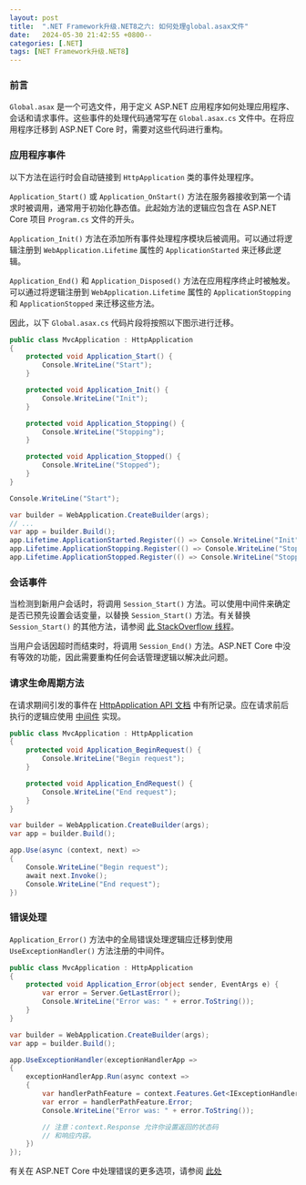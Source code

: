 ```yaml
---
layout: post
title:  ".NET Framework升级.NET8之六: 如何处理global.asax文件"
date:   2024-05-30 21:42:55 +0800--
categories: [.NET]
tags: [NET Framework升级.NET8]  
---
```


### 前言

`Global.asax` 是一个可选文件，用于定义 ASP.NET 应用程序如何处理应用程序、会话和请求事件。这些事件的处理代码通常写在 `Global.asax.cs` 文件中。在将应用程序迁移到 ASP.NET Core 时，需要对这些代码进行重构。

### 应用程序事件

以下方法在运行时会自动链接到 `HttpApplication` 类的事件处理程序。

`Application_Start()` 或 `Application_OnStart()` 方法在服务器接收到第一个请求时被调用，通常用于初始化静态值。此起始方法的逻辑应包含在 ASP.NET Core 项目 `Program.cs` 文件的开头。

`Application_Init()` 方法在添加所有事件处理程序模块后被调用。可以通过将逻辑注册到 `WebApplication.Lifetime` 属性的 `ApplicationStarted` 来迁移此逻辑。

`Application_End()` 和 `Application_Disposed()` 方法在应用程序终止时被触发。可以通过将逻辑注册到 `WebApplication.Lifetime` 属性的 `ApplicationStopping` 和 `ApplicationStopped` 来迁移这些方法。

因此，以下 `Global.asax.cs` 代码片段将按照以下图示进行迁移。

```cs
public class MvcApplication : HttpApplication
{
    protected void Application_Start() {
        Console.WriteLine("Start");
    }

    protected void Application_Init() {
        Console.WriteLine("Init");
    }

    protected void Application_Stopping() {
        Console.WriteLine("Stopping");
    }

    protected void Application_Stopped() {
        Console.WriteLine("Stopped");
    }
}
```

```cs
Console.WriteLine("Start");

var builder = WebApplication.CreateBuilder(args);
// ...
var app = builder.Build();
app.Lifetime.ApplicationStarted.Register(() => Console.WriteLine("Init"));
app.Lifetime.ApplicationStopping.Register(() => Console.WriteLine("Stopping"));
app.Lifetime.ApplicationStopped.Register(() => Console.WriteLine("Stopped"));
```

### 会话事件

当检测到新用户会话时，将调用 `Session_Start()` 方法。可以使用中间件来确定是否已预先设置会话变量，以替换 `Session_Start()` 方法。有关替换 `Session_Start()` 的其他方法，请参阅 [此 StackOverflow 线程](https://stackoverflow.com/questions/52533831/is-there-a-session-start-equivalent-in-net-core-mvc-2-1)。

当用户会话因超时而结束时，将调用 `Session_End()` 方法。ASP.NET Core 中没有等效的功能，因此需要重构任何会话管理逻辑以解决此问题。

### 请求生命周期方法

在请求期间引发的事件在 [HttpApplication API 文档](https://learn.microsoft.com/en-us/dotnet/api/system.web.httpapplication?view=netframework-4.8.1#remarks) 中有所记录。应在请求前后执行的逻辑应使用 [中间件](https://learn.microsoft.com/en-us/aspnet/core/fundamentals/middleware/?view=aspnetcore-8.0?wt.mc_id=MVP_324329) 实现。

```cs
public class MvcApplication : HttpApplication
{
    protected void Application_BeginRequest() {
        Console.WriteLine("Begin request");
    }

    protected void Application_EndRequest() {
        Console.WriteLine("End request");
    }
}
```

```cs
var builder = WebApplication.CreateBuilder(args);
var app = builder.Build();

app.Use(async (context, next) =>
{
    Console.WriteLine("Begin request");
    await next.Invoke();
    Console.WriteLine("End request");
})
```

### 错误处理

`Application_Error()` 方法中的全局错误处理逻辑应迁移到使用 `UseExceptionHandler()` 方法注册的中间件。

```cs
public class MvcApplication : HttpApplication
{
    protected void Application_Error(object sender, EventArgs e) {
        var error = Server.GetLastError();
        Console.WriteLine("Error was: " + error.ToString());
    }
}
```

```cs
var builder = WebApplication.CreateBuilder(args);
var app = builder.Build();

app.UseExceptionHandler(exceptionHandlerApp =>
{
    exceptionHandlerApp.Run(async context =>
    {
        var handlerPathFeature = context.Features.Get<IExceptionHandlerPathFeature>();
        var error = handlerPathFeature.Error;
        Console.WriteLine("Error was: " + error.ToString());

        // 注意：context.Response 允许你设置返回的状态码
        // 和响应内容。
    })
});
```

有关在 ASP.NET Core 中处理错误的更多选项，请参阅 [此处](https://learn.microsoft.com/en-us/aspnet/core/web-api/handle-errors?view=aspnetcore-8.0&wt.mc_id=MVP_324329)
